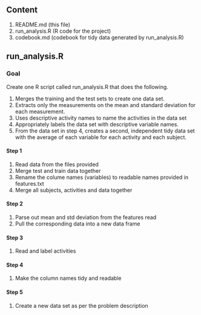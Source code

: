 ## Content
1. README.md (this file)
2. run_analysis.R (R code for the project)
3. codebook.md (codebook for tidy data generated by run_analysis.R)

## run_analysis.R
### Goal
Create one R script called run_analysis.R that does the following.
1. Merges the training and the test sets to create one data set.
2. Extracts only the measurements on the mean and standard deviation for each measurement.
3. Uses descriptive activity names to name the activities in the data set
4. Appropriately labels the data set with descriptive variable names.
5. From the data set in step 4, creates a second, independent tidy data set with the average of each variable for each activity and each subject.

#### Step 1
1. Read data from the files provided
2. Merge test and train data together
3. Rename the colume names (variables) to readable names provided in features.txt
4. Merge all subjects, activities and data together 

#### Step 2
1. Parse out mean and std deviation from the features read
2. Pull the corresponding data into a new data frame

#### Step 3
1. Read and label activities

#### Step 4
1. Make the column names tidy and readable

#### Step 5
1. Create a new data set as per the problem description